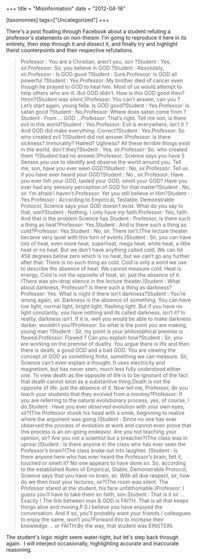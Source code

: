 +++
title = "Misinformation"
date = "2012-04-16"

[taxonomies]
tags=["Uncategorized"]
+++

There's a post floating through Facebook about a student refuting a professor's statements on non-theism. I'm going to reproduce it here in its entirety, then step through it and dissect it, and finally try and highlight theist counterpoints and their respective refutations.

> Professor : You are a Christian, aren’t you, son ?Student : Yes, sir.Professor: So, you believe in GOD ?Student : Absolutely, sir.Professor : Is GOD good ?Student : Sure.Professor: Is GOD all powerful ?Student : Yes.Professor: My brother died of cancer even though he prayed to GOD to heal him. Most of us would attempt to help others who are ill. But GOD didn’t. How is this GOD good then? Hmm?(Student was silent.)Professor: You can’t answer, can you ? Let’s start again, young fella. Is GOD good?Student : Yes.Professor: Is satan good ?Student : No.Professor: Where does satan come from ?Student : From … GOD …Professor: That’s right. Tell me son, is there evil in this world?Student : Yes.Professor: Evil is everywhere, isn’t it ? And GOD did make everything. Correct?Student : Yes.Professor: So who created evil ?(Student did not answer.)Professor: Is there sickness? Immorality? Hatred? Ugliness? All these terrible things exist in the world, don’t they?Student : Yes, sir.Professor: So, who created them ?(Student had no answer.)Professor: Science says you have 5 Senses you use to identify and observe the world around you. Tell me, son, have you ever seen GOD?Student : No, sir.Professor: Tell us if you have ever heard your GOD?Student : No , sir.Professor: Have you ever felt your GOD, tasted your GOD, smelt your GOD? Have you ever had any sensory perception of GOD for that matter?Student : No, sir. I’m afraid I haven’t.Professor: Yet you still believe in Him?Student : Yes.Professor : According to Empirical, Testable, Demonstrable Protocol, Science says your GOD doesn’t exist. What do you say to that, son?Student : Nothing. I only have my faith.Professor: Yes, faith. And that is the problem Science has.Student : Professor, is there such a thing as heat?Professor: Yes.Student : And is there such a thing as cold?Professor: Yes.Student : No, sir. There isn’t.(The lecture theater became very quiet with this turn of events.)Student : Sir, you can have lots of heat, even more heat, superheat, mega heat, white heat, a little heat or no heat. But we don’t have anything called cold. We can hit 458 degrees below zero which is no heat, but we can’t go any further after that. There is no such thing as cold. Cold is only a word we use to describe the absence of heat. We cannot measure cold. Heat is energy. Cold is not the opposite of heat, sir, just the absence of it.(There was pin-drop silence in the lecture theater.)Student : What about darkness, Professor? Is there such a thing as darkness?Professor: Yes. What is night if there isn’t darkness?Student : You’re wrong again, sir. Darkness is the absence of something. You can have low light, normal light, bright light, flashing light. But if you have no light constantly, you have nothing and its called darkness, isn’t it? In reality, darkness isn’t. If it is, well you would be able to make darkness darker, wouldn’t you?Professor: So what is the point you are making, young man ?Student : Sir, my point is your philosophical premise is flawed.Professor: Flawed ? Can you explain how?Student : Sir, you are working on the premise of duality. You argue there is life and then there is death, a good GOD and a bad GOD. You are viewing the concept of GOD as something finite, something we can measure. Sir, Science can’t even explain a thought. It uses electricity and magnetism, but has never seen, much less fully understood either one. To view death as the opposite of life is to be ignorant of the fact that death cannot exist as a substantive thing.Death is not the opposite of life: just the absence of it. Now tell me, Professor, do you teach your students that they evolved from a monkey?Professor: If you are referring to the natural evolutionary process, yes, of course, I do.Student : Have you ever observed evolution with your own eyes, sir?(The Professor shook his head with a smile, beginning to realize where the argument was going.)Student : Since no one has ever observed the process of evolution at work and cannot even prove that this process is an on-going endeavor. Are you not teaching your opinion, sir? Are you not a scientist but a preacher?(The class was in uproar.)Student : Is there anyone in the class who has ever seen the Professor’s brain?(The class broke out into laughter. )Student : Is there anyone here who has ever heard the Professor’s brain, felt it, touched or smelt it? No one appears to have done so. So, according to the established Rules of Empirical, Stable, Demonstrable Protocol, Science says that you have no brain, sir. With all due respect, sir, how do we then trust your lectures, sir?(The room was silent. The Professor stared at the student, his face unfathomable.)Professor: I guess you’ll have to take them on faith, son.Student : That is it sir … Exactly ! The link between man & GOD is FAITH. That is all that keeps things alive and moving.P.S.I believe you have enjoyed the conversation. And if so, you’ll probably want your friends / colleagues to enjoy the same, won’t you?Forward this to increase their knowledge … or FAITH.By the way, that student was EINSTEIN.

The student's logic might seem water-tight, but let's step back through again.  I will interject occasionally, highlighting accurate and inaccurate reasoning.
